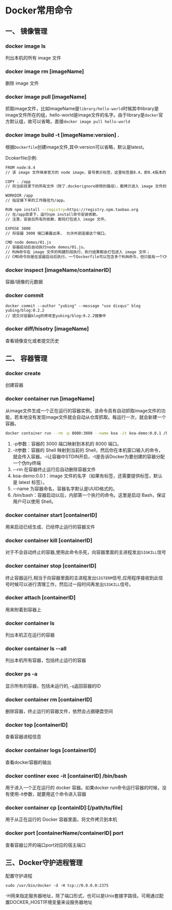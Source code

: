 # Docker常用命令

## 一、 镜像管理
### docker image ls

列出本机的所有 image 文件

### docker image rm [imageName]

删除 image 文件

### docker image pull [imageName]

抓取image文件，比如imageName是`library/hello-world`时候其中library是image文件所在的组，hello-world是image文件的名字。由于library是`docker`官方默认组，故可以省略，直接`docker image pull hello-world`

### docker image build -t [imageName:version] .

根据`Dockerfile`创建image文件,其中:version可以省略，默认是latest。

Dcokerfile示例:
```bash
FROM node:8.4 
// 该 image 文件继承官方的 node image，冒号表示标签，这里标签是8.4，即8.4版本的 node。

COPY . /app 
// 将当前目录下的所有文件（除了.dockerignore排除的路径），都拷贝进入 image 文件的/app目录。

WORKDIR /app 
// 指定接下来的工作路径为/app。 

RUN npm install --registry=https://registry.npm.taobao.org
// 在/app目录下，运行npm install命令安装依赖。
// 注意，安装后所有的依赖，都将打包进入 image 文件。

EXPOSE 3000 
// 将容器 3000 端口暴露出来， 允许外部连接这个端口。

CMD node demos/01.js 
// 容器启动后自动执行node demos/01.js。
// RUN命令在 image 文件的构建阶段执行，执行结果都会打包进入 image 文件；
// CMD命令则是在容器启动后执行。一个Dockerfile可以包含多个RUN命令，但只能有一个CMD命令
```

### docker inspect [imageName/containerID]

容器/镜像的元数据

### docker commit
```
docker commit --author "yubing" --message "use disqus" blog yubing/blog:0.2.2
// 提交对容器blog的修改至yubing/blog:0.2.2镜像中
```

### docker diff/hisotry [imageName]
查看镜像变化或者提交历史


## 二、 容器管理

### docker create

创建容器

### docker container run [imageName] 

从image文件生成一个正在运行的容器实例。该命令具有自动抓取image文件的功能，若本地没有发现image文件就会自动从仓库抓取。每运行一次，就会新建一个容器。

```bash
docker container run --rm -p 8000:3000 --name koa -it koa-demo:0.0.1 /bin/bash
```

1. -p参数：容器的 3000 端口映射到本机的 8000 端口。
2. -it参数：容器的 Shell 映射到当前的 Shell，然后你在本机窗口输入的命令，就会传入容器。-i让容器中STDIN开启，-t是告诉Docker为要创建的容器分配一个伪tty终端
3. --rm 在容器终止运行后自动删除容器文件
4. koa-demo:0.0.1：image 文件的名字（如果有标签，还需要提供标签，默认是 latest 标签）。
5. --name 为容器命名，容器名字默认是UUID格式的。
6. /bin/bash：容器启动以后，内部第一个执行的命令。这里是启动 Bash，保证用户可以使用 Shell。


### docker container start [containerID] 

用来启动已经生成、已经停止运行的容器文件


### docker container kill [containerID] 

对于不会自动终止的容器,使用此命令杀死，向容器里面的主进程发出`SIGKILL`信号

### docker container stop [containerID] 

终止容器运行,相当于向容器里面的主进程发出`SIGTERM`信号,应用程序接收到此信号时候可以进行清理工作，然后过一段时间再发出`SIGKILL`信号。

### docker attach [containerID]

用来附着到容器上

### docker container ls 

列出本机正在运行的容器

### docker container ls --all 

列出本机所有容器，包括终止运行的容器

### docker ps -a

显示所有的容器，包括未运行的,`-q`返回容器的ID

### docker container rm [containerID] 

删除容器，终止运行的容器文件，依然会占据硬盘空间

### docker top [containerID]

查看容器进程信息

### docker container logs [containerID] 

查看docker容器的输出

### docker continer exec -it [containerID] /bin/bash 

用于进入一个正在运行的 docker 容器。如果docker run命令运行容器的时候，没有使用-it参数，就要用这个命令进入容器

### docker container cp [containID]:[/path/to/file] 

用于从正在运行的 Docker 容器里面，将文件拷贝到本机

### docker port [containerName/containerID] port

查看容器公开的端口port对应的宿主端口

## 三、Docker守护进程管理

配置守护进程

```
sudo /usr/bin/docker -d -H tcp://0.0.0.0:2375
```
-H用来指定服务器地址，除了端口形式，也可以是Unix套接字路径。可用通过配置DOCKER_HOST环境变量来设服务器地址